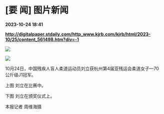 # [要 闻] 图片新闻

**2023-10-24 18:41**

**http://digitalpaper.stdaily.com/http_www.kjrb.com/kjrb/html/2023-10/25/content_561498.htm?div=-1**

![](http://digitalpaper.stdaily.com/http_www.kjrb.com/kjrb/images/2023-10/25/02/3541040_zhangjy_1698157844485_b.jpg)

![](http://digitalpaper.stdaily.com/http_www.kjrb.com/kjrb/images/2023-10/25/02/3541037_zhangjy_1698157872421_b.jpg)

 10月24日，中国残疾人盲人柔道运动员刘立获杭州第4届亚残运会柔道女子—70公斤级J1冠军。

 上图 刘立在比赛中。

 下图 刘立在颁奖仪式上。

 本报记者 周维海摄